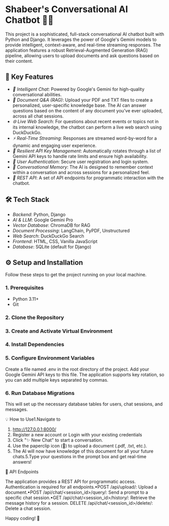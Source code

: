 # Shabeer's Conversational AI Chatbot 🤖✨

This project is a sophisticated, full-stack conversational AI chatbot built with Python and Django. It leverages the power of Google's Gemini models to provide intelligent, context-aware, and real-time streaming responses. The application features a robust Retrieval-Augmented Generation (RAG) pipeline, allowing users to upload documents and ask questions based on their content.

## 🚀 Key Features

-   *🧠 Intelligent Chat*: Powered by Google's Gemini for high-quality conversational abilities.
-   *📄 Document Q&A (RAG)*: Upload your PDF and TXT files to create a personalized, user-specific knowledge base. The AI can answer questions based on the content of any document you've ever uploaded, across all chat sessions.
-   *🌐 Live Web Search*: For questions about recent events or topics not in its internal knowledge, the chatbot can perform a live web search using DuckDuckGo.
-   *⚡ Real-Time Streaming*: Responses are streamed word-by-word for a dynamic and engaging user experience.
-   *🔑 Resilient API Key Management*: Automatically rotates through a list of Gemini API keys to handle rate limits and ensure high availability.
-   *👤 User Authentication*: Secure user registration and login system.
-   *💬 Conversational Memory*: The AI is designed to remember context within a conversation and across sessions for a personalized feel.
-   *🔌 REST API*: A set of API endpoints for programmatic interaction with the chatbot.

## 🛠 Tech Stack

-   *Backend*: Python, Django
-   *AI & LLM*: Google Gemini Pro
-   *Vector Database*: ChromaDB for RAG
-   *Document Processing*: LangChain, PyPDF, Unstructured
-   *Web Search*: DuckDuckGo Search
-   *Frontend*: HTML, CSS, Vanilla JavaScript
-   *Database*: SQLite (default for Django)

## ⚙ Setup and Installation

Follow these steps to get the project running on your local machine.

### 1. Prerequisites

-   Python 3.11+
-   Git

### 2. Clone the Repository

### 3. Create and Activate Virtual Environment

### 4. Install Dependencies

### 5. Configure Environment Variables

Create a file named .env in the root directory of the project. Add your Google Gemini API keys to this file. The application supports key rotation, so you can add multiple keys separated by commas.

### 6. Run Database Migrations

This will set up the necessary database tables for users, chat sessions, and messages.

💡 How to Use1.Navigate to

1. http://127.0.0.1:8000/
2. Register a new account or Login with your existing credentials
3. Click "✨ New Chat" to start a conversation.
4. Use the paperclip icon (📎) to upload a document (.pdf, .txt, etc.).
5. The AI will now have knowledge of this document for all your future chats.5.Type your questions in the prompt box and get real-time answers!

 📡 API Endpoints
 
 The application provides a REST API for programmatic access.
 Authentication is required for all endpoints.•POST /api/upload/: 
 Upload a document.•POST /api/chat/<session_id>/query/: 
 Send a prompt to a specific chat session.•GET /api/chat/<session_id>/history/:
 Retrieve the message history for a session.
 DELETE /api/chat/<session_id>/delete/: Delete a chat session.
 
 
 Happy coding! 🚀